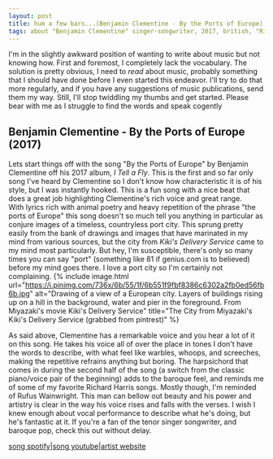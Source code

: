```yaml
---
layout: post
title: hum a few bars...(Benjamin Clementine - By the Ports of Europe)
tags: about "Benjamin Clementine" singer-songwriter, 2017, british, "Richard Harris", "Rufus Wainwright"
---
```


I'm in the slightly awkward position of wanting to write about music but not knowing how.  First and foremost, I completely lack the vocabulary.  The solution is pretty obvious, I need to *read* about music, probably something that I should have done before I even started this endeavor.  I'll try to do that more regularly, and if you have any suggestions of music publications, send them my way.
Still, I'll stop twiddling my thumbs and get started.  Please bear with me as I struggle to find the words and speak cogently

## Benjamin Clementine - By the Ports of Europe (2017)
Lets start things off with the song "By the Ports of Europe" by Benjamin Clementine off his 2017 album, *I Tell a Fly*.  This is the first and so far only song I've heard by Clementine so I don't know how characteristic it is of his style, but I was instantly hooked.
This is a fun song with a nice beat that does a great job highlighting Clementine's rich voice and great range.  
With lyrics rich with animal poetry and heavy repetition of the phrase "the ports of Europe" this song doesn't so much tell you anything in particular as conjure images of a timeless, countryless port city.  This sprung pretty easily from the bank of drawings and images that have marinated in my mind from various sources, but the city from *Kiki's Delivery Service* came to my mind most particularly.  But hey, I'm susceptible, there's only so many times you can say "port" (something like 81 if genius.com is to believed) before my mind goes there.  I love a port city so I'm certainly not complaining.
{% include image.html url="https://i.pinimg.com/736x/6b/55/1f/6b551f9fbf8386c6302a2fb0ed56fb6b.jpg" alt="Drawing of a view of a European city.  Layers of buildings rising up on a hill in the background, water and pier in the foreground.  From Miyazaki's movie Kiki's Delivery Service" title="The City from Miyazaki's Kiki's Delivery Service (grabbed from pintrest)" %}

As said above, Clementine has a remarkable voice and you hear a lot of it on this song.
He takes his voice all of over the place in tones I don't have the words to describe, with what feel like warbles, whoops, and screeches, making the repetitive refrains anything but boring. The harpsichord that comes in during the second half of the song (a switch from the classic piano/voice pair of the beginning) adds to the baroque feel, and reminds me of some of my favorite Richard Harris songs.  Mostly though, I'm reminded of Rufus Wainwright.
This man can bellow out beauty and his power and artistry is clear in the way his voice rises and falls with the verses.  I wish I knew enough about vocal performance to describe what he's doing, but he's fantastic at it.  If you're a fan of the tenor singer songwriter, and baroque pop, check this out without delay. 

[song spotify](https://open.spotify.com/track/411Qs2xke6fy5vk9432eQU?si=e28c9bfba6114ec)|[song youtube](https://open.spotify.com/track/411Qs2xke6fy5vk9432eQU?si=e28c9bfba6114ec7)|[artist website](https://www.benjaminclementine.com/)
